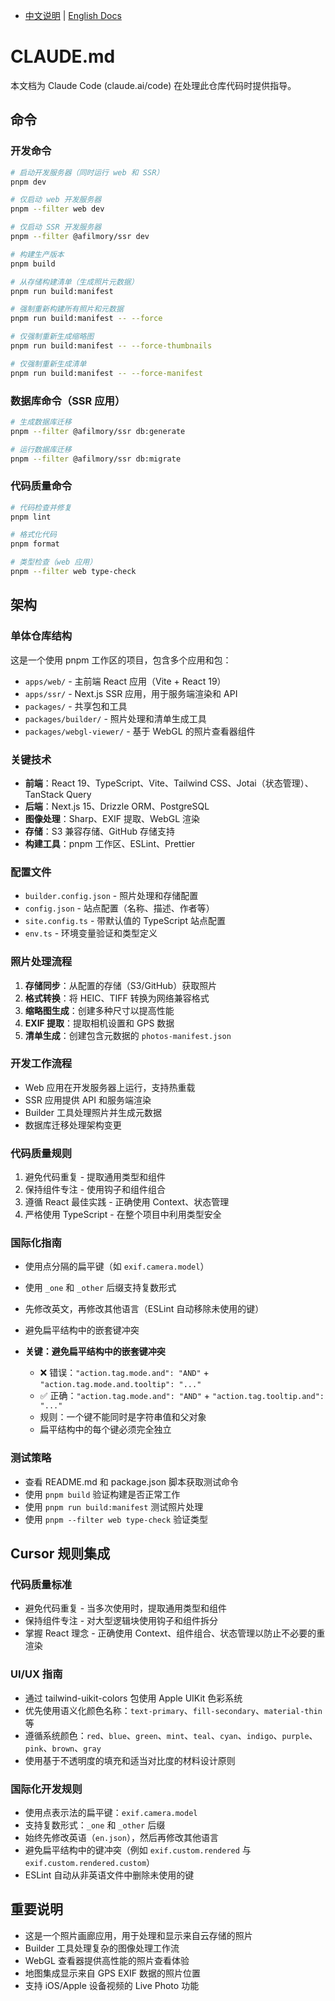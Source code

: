 - [中文说明](CLAUDE.md) | [English Docs](CLAUDE_en.md)

# CLAUDE.md

本文档为 Claude Code (claude.ai/code) 在处理此仓库代码时提供指导。

## 命令

### 开发命令
```bash
# 启动开发服务器（同时运行 web 和 SSR）
pnpm dev

# 仅启动 web 开发服务器
pnpm --filter web dev

# 仅启动 SSR 开发服务器
pnpm --filter @afilmory/ssr dev

# 构建生产版本
pnpm build

# 从存储构建清单（生成照片元数据）
pnpm run build:manifest

# 强制重新构建所有照片和元数据
pnpm run build:manifest -- --force

# 仅强制重新生成缩略图
pnpm run build:manifest -- --force-thumbnails

# 仅强制重新生成清单
pnpm run build:manifest -- --force-manifest
```

### 数据库命令（SSR 应用）
```bash
# 生成数据库迁移
pnpm --filter @afilmory/ssr db:generate

# 运行数据库迁移
pnpm --filter @afilmory/ssr db:migrate
```

### 代码质量命令
```bash
# 代码检查并修复
pnpm lint

# 格式化代码
pnpm format

# 类型检查（web 应用）
pnpm --filter web type-check
```

## 架构

### 单体仓库结构
这是一个使用 pnpm 工作区的项目，包含多个应用和包：

- `apps/web/` - 主前端 React 应用（Vite + React 19）
- `apps/ssr/` - Next.js SSR 应用，用于服务端渲染和 API
- `packages/` - 共享包和工具
- `packages/builder/` - 照片处理和清单生成工具
- `packages/webgl-viewer/` - 基于 WebGL 的照片查看器组件

### 关键技术
- **前端**：React 19、TypeScript、Vite、Tailwind CSS、Jotai（状态管理）、TanStack Query
- **后端**：Next.js 15、Drizzle ORM、PostgreSQL
- **图像处理**：Sharp、EXIF 提取、WebGL 渲染
- **存储**：S3 兼容存储、GitHub 存储支持
- **构建工具**：pnpm 工作区、ESLint、Prettier

### 配置文件
- `builder.config.json` - 照片处理和存储配置
- `config.json` - 站点配置（名称、描述、作者等）
- `site.config.ts` - 带默认值的 TypeScript 站点配置
- `env.ts` - 环境变量验证和类型定义

### 照片处理流程
1. **存储同步**：从配置的存储（S3/GitHub）获取照片
2. **格式转换**：将 HEIC、TIFF 转换为网络兼容格式
3. **缩略图生成**：创建多种尺寸以提高性能
4. **EXIF 提取**：提取相机设置和 GPS 数据
5. **清单生成**：创建包含元数据的 `photos-manifest.json`

### 开发工作流程
- Web 应用在开发服务器上运行，支持热重载
- SSR 应用提供 API 和服务端渲染
- Builder 工具处理照片并生成元数据
- 数据库迁移处理架构变更

### 代码质量规则
1. 避免代码重复 - 提取通用类型和组件
2. 保持组件专注 - 使用钩子和组件组合
3. 遵循 React 最佳实践 - 正确使用 Context、状态管理
4. 严格使用 TypeScript - 在整个项目中利用类型安全

### 国际化指南
- 使用点分隔的扁平键（如 `exif.camera.model`）
- 使用 `_one` 和 `_other` 后缀支持复数形式
- 先修改英文，再修改其他语言（ESLint 自动移除未使用的键）
- 避免扁平结构中的嵌套键冲突

- **关键：避免扁平结构中的嵌套键冲突**
  - ❌ 错误：`"action.tag.mode.and": "AND"` + `"action.tag.mode.and.tooltip": "..."`
  - ✅ 正确：`"action.tag.mode.and": "AND"` + `"action.tag.tooltip.and": "..."`
  - 规则：一个键不能同时是字符串值和父对象
  - 扁平结构中的每个键必须完全独立

### 测试策略
- 查看 README.md 和 package.json 脚本获取测试命令
- 使用 `pnpm build` 验证构建是否正常工作
- 使用 `pnpm run build:manifest` 测试照片处理
- 使用 `pnpm --filter web type-check` 验证类型

## Cursor 规则集成

### 代码质量标准
- 避免代码重复 - 当多次使用时，提取通用类型和组件
- 保持组件专注 - 对大型逻辑块使用钩子和组件拆分
- 掌握 React 理念 - 正确使用 Context、组件组合、状态管理以防止不必要的重渲染

### UI/UX 指南
- 通过 tailwind-uikit-colors 包使用 Apple UIKit 色彩系统
- 优先使用语义化颜色名称：`text-primary`、`fill-secondary`、`material-thin` 等
- 遵循系统颜色：`red`、`blue`、`green`、`mint`、`teal`、`cyan`、`indigo`、`purple`、`pink`、`brown`、`gray`
- 使用基于不透明度的填充和适当对比度的材料设计原则

### 国际化开发规则
- 使用点表示法的扁平键：`exif.camera.model`
- 支持复数形式：`_one` 和 `_other` 后缀
- 始终先修改英语（`en.json`），然后再修改其他语言
- 避免扁平结构中的键冲突（例如 `exif.custom.rendered` 与 `exif.custom.rendered.custom`）
- ESLint 自动从非英语文件中删除未使用的键

## 重要说明
- 这是一个照片画廊应用，用于处理和显示来自云存储的照片
- Builder 工具处理复杂的图像处理工作流
- WebGL 查看器提供高性能的照片查看体验
- 地图集成显示来自 GPS EXIF 数据的照片位置
- 支持 iOS/Apple 设备视频的 Live Photo 功能